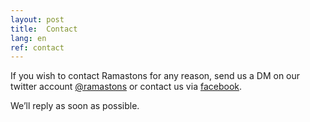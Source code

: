 ```yaml
---
layout: post
title:  Contact
lang: en
ref: contact
---
```


If you wish to contact Ramastons for any reason, send us a DM on our twitter account [@ramastons](https://twitter.com/ramastons) or contact us via [facebook](https://www.facebook.com/ramastons).

We’ll reply as soon as possible.
